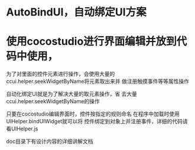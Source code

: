 AutoBindUI，自动绑定UI方案
=======================

使用cocostudio进行界面编辑并放到代码中使用，
===
为了对里面的控件元素进行操作，会使用大量的
ccui.helper.seekWidgetByName将元素取出来并
做注册触摸事件等等属性操作

自动化绑定UI就是为了解决大量的取元素操作，省
去大量ccui.helper.seekWidgetByName的操作

只要在cocostudio编辑界面时，控件按指定的规则命名
在程序中加载时使用UIHelper.bindUIWidget就可以将
控件绑定到对象上并注册事件，详细的代码请看UIHelper.js

doc目录下有设计内容的详细讲解文档




